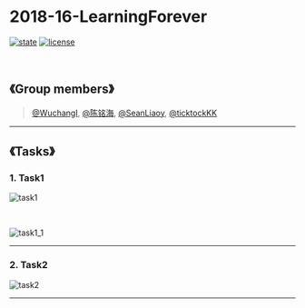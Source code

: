 # 2018-16-LearningForever
[![state](https://img.shields.io/badge/state-in%20development%20-brightgreen.svg)](https://github.com/android-app-development-course/2018-16-LearningForever)
[![license](https://img.shields.io/packagist/l/doctrine/orm.svg)](https://github.com/android-app-development-course/2018-16-LearningForever/blob/master/LICENSE)

<br/>

## 《Group members》


> [@WuchangI](https://github.com/Yuziquan), [@陈铭海](https://github.com/chenminghai), [@SeanLiaoy](https://github.com/SeanLiaoy), [@ticktockKK](https://github.com/ticktockKK)

***




## 《Tasks》
### 1. Task1

![task1](https://github.com/android-app-development-course/2018-16-LearningForever/blob/master/Screenshots/Tasks/task1.png)



<br/>

![task1_1](https://github.com/android-app-development-course/2018-16-LearningForever/blob/master/Screenshots/Tasks/task1_1.png)



***
### 2. Task2



![task2](https://github.com/android-app-development-course/2018-16-LearningForever/blob/master/Screenshots/Tasks/task2.png)

***



